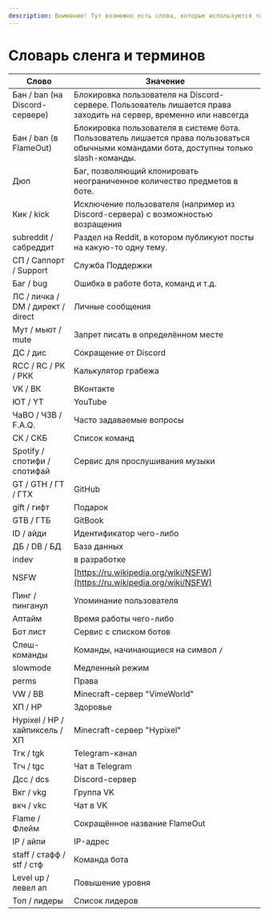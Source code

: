 ```yaml
---
description: Внимание! Тут возможно есть слова, которые используются только у нас.
---
```


# Словарь сленга и терминов

| Слово                             | Значение                                                                                                                                 |
| --------------------------------- | ---------------------------------------------------------------------------------------------------------------------------------------- |
| Бан / ban (на Discord-сервере)    | Блокировка пользователя на Discord-сервере. Пользователь лишается права заходить на сервер, временно или навсегда                        |
| Бан / ban (в FlameOut)            | Блокировка пользователя в системе бота. Пользователь лишается права пользоваться обычными командами бота, доступны только slash-команды. |
| Дюп                               | Баг, позволяющий клонировать неограниченное количество предметов в боте.                                                                 |
| Кик / kick                        | Исключение пользователя (например из Discord-сервера) с возможностью возращения                                                          |
| subreddit / сабреддит             | Раздел на Reddit, в котором публикуют посты на какую-то одну тему.                                                                       |
| СП / Саппорт / Support            | Служба Поддержки                                                                                                                         |
| Баг / bug                         | Ошибка в работе бота, команд и т.д.                                                                                                      |
| ЛС / личка / DM / директ / direct | Личные сообщения                                                                                                                         |
| Мут / мьют / mute                 | Запрет писать в определённом месте                                                                                                       |
| ДС / дис                          | Сокращение от Discord                                                                                                                    |
| RCC / RC / РК / РКК               | Калькулятор грабежа                                                                                                                      |
| VK / ВК                           | ВКонтакте                                                                                                                                |
| ЮТ / YT                           | YouTube                                                                                                                                  |
| ЧаВО / ЧЗВ / F.A.Q.               | Часто задаваемые вопросы                                                                                                                 |
| СК / СКБ                          | Список команд                                                                                                                            |
| Spotify / спотифи / спотифай      | Сервис для прослушивания музыки                                                                                                          |
| GT / GTH / ГТ / ГТХ               | GitHub                                                                                                                                   |
| gift / гифт                       | Подарок                                                                                                                                  |
| GTB / ГТБ                         | GitBook                                                                                                                                  |
| ID / айди                         | Идентификатор чего-либо                                                                                                                  |
| ДБ / DB / БД                      | База данных                                                                                                                              |
| indev                             | в разработке                                                                                                                             |
| NSFW                              | [https://ru.wikipedia.org/wiki/NSFW](https://ru.wikipedia.org/wiki/NSFW)                                                                 |
| Пинг / пинганул                   | Упоминание пользователя                                                                                                                  |
| Аптайм                            | Время работы чего-либо                                                                                                                   |
| Бот лист                          | Сервис с списком ботов                                                                                                                   |
| Слеш-команды                      | Команды, начинающиеся на символ **`/`**                                                                                                  |
| slowmode                          | Медленный режим                                                                                                                          |
| perms                             | Права                                                                                                                                    |
| VW / ВВ                           | Minecraft-сервер "VimeWorld"                                                                                                             |
| ХП / HP                           | Здоровье                                                                                                                                 |
| Hypixel / HP / хайпиксель / ХП    | Minecraft-сервер "Hypixel"                                                                                                               |
| Тгк / tgk                         | Telegram-канал                                                                                                                           |
| Тгч / tgc                         | Чат в Telegram                                                                                                                           |
| Дсс / dcs                         | Discord-сервер                                                                                                                           |
| Вкг / vkg                         | Группа VK                                                                                                                                |
| вкч / vkc                         | Чат в VK                                                                                                                                 |
| Flame / Флейм                     | Сокращённое название FlameOut                                                                                                            |
| IP / айпи                         | IP-адрес                                                                                                                                 |
| staff / стафф / stf / стф         | Команда бота                                                                                                                             |
| Level up / левел ап               | Повышение уровня                                                                                                                         |
| Топ / лидеры                      | Список лидеров                                                                                                                           |

